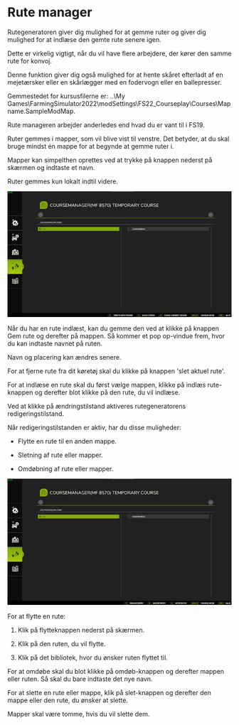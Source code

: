# Rute manager

  
  
Rutegeneratoren giver dig mulighed for at gemme ruter og giver dig mulighed for at indlæse den gemte rute senere igen.  
  
Dette er virkelig vigtigt, når du vil have flere arbejdere, der kører den samme rute for konvoj.  
  
Denne funktion giver dig også mulighed for at hente skåret efterladt af en mejetærsker eller en skårlægger med en fodervogn eller en ballepresser.  
  
  
  
Gemmestedet for kursusfilerne er: ..\My Games\FarmingSimulator2022\modSettings\FS22_Courseplay\Courses\Mapname.SampleModMap.  
  
Rute manageren arbejder anderledes end hvad du er vant til i FS19.  
  
Ruter gemmes i mapper, som vil blive vist til venstre. Det betyder, at du skal bruge mindst én mappe for at begynde at gemme ruter i.  
  
Mapper kan simpelthen oprettes ved at trykke på knappen nederst på skærmen og indtaste et navn.  
  
Ruter gemmes kun lokalt indtil videre.  
  


![Image](../assets/images/managerbasehelp_0_0_765_430.png)

  
  
Når du har en rute indlæst, kan du gemme den ved at klikke på knappen Gem rute og derefter på mappen. Så kommer et pop op-vindue frem, hvor du kan indtaste navnet på ruten.  
  
Navn og placering kan ændres senere.  
  
For at fjerne rute fra dit køretøj skal du klikke på knappen 'slet aktuel rute'.  
  
For at indlæse en rute skal du først vælge mappen, klikke på indlæs rute-knappen og derefter blot klikke på den rute, du vil indlæse.  
  
Ved at klikke på ændringstilstand aktiveres rutegeneratorens redigeringstilstand.  
  


  
  
Når redigeringstilstanden er aktiv, har du disse muligheder:  
  
    
- Flytte en rute til en anden mappe.  
  
    
- Sletning af rute eller mapper.  
  
    
- Omdøbning af rute eller mapper.  
  


![Image](../assets/images/manageredithelp_0_0_765_430.png)

  
  
For at flytte en rute:  
  
  1) Klik på flytteknappen nederst på skærmen.  
  
  2) Klik på den ruten, du vil flytte.  
  
  3) Klik på det bibliotek, hvor du ønsker ruten flyttet til.  
  
For at omdøbe skal du blot klikke på omdøb-knappen og derefter mappen eller ruten. Så skal du bare indtaste det nye navn.  
  
For at slette en rute eller mappe, klik på slet-knappen og derefter den mappe eller den rute, du ønsker at slette.  
  
Mapper skal være tomme, hvis du vil slette dem.  
  


